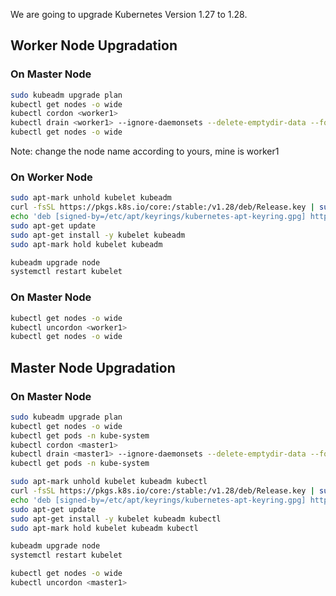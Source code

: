 We are going to upgrade Kubernetes Version 1.27 to 1.28.

Worker Node Upgradation
-----------------------
### On Master Node
```sh
sudo kubeadm upgrade plan
kubectl get nodes -o wide
kubectl cordon <worker1>
kubectl drain <worker1> --ignore-daemonsets --delete-emptydir-data --force
kubectl get nodes -o wide
```
Note: change the node name according to yours, mine is worker1

### On Worker Node
```sh
sudo apt-mark unhold kubelet kubeadm
curl -fsSL https://pkgs.k8s.io/core:/stable:/v1.28/deb/Release.key | sudo gpg --dearmor -o /etc/apt/keyrings/kubernetes-apt-keyring.gpg
echo 'deb [signed-by=/etc/apt/keyrings/kubernetes-apt-keyring.gpg] https://pkgs.k8s.io/core:/stable:/v1.28/deb/ /' | sudo tee /etc/apt/sources.list.d/kubernetes.list
sudo apt-get update
sudo apt-get install -y kubelet kubeadm
sudo apt-mark hold kubelet kubeadm
```
```sh
kubeadm upgrade node
systemctl restart kubelet
```

### On Master Node
```sh
kubectl get nodes -o wide
kubectl uncordon <worker1>
kubectl get nodes -o wide
```

Master Node Upgradation
-----------------------
### On Master Node
```sh
sudo kubeadm upgrade plan
kubectl get nodes -o wide
kubectl get pods -n kube-system
kubectl cordon <master1>
kubectl drain <master1> --ignore-daemonsets --delete-emptydir-data --force
kubectl get pods -n kube-system
```
```sh
sudo apt-mark unhold kubelet kubeadm kubectl
curl -fsSL https://pkgs.k8s.io/core:/stable:/v1.28/deb/Release.key | sudo gpg --dearmor -o /etc/apt/keyrings/kubernetes-apt-keyring.gpg
echo 'deb [signed-by=/etc/apt/keyrings/kubernetes-apt-keyring.gpg] https://pkgs.k8s.io/core:/stable:/v1.28/deb/ /' | sudo tee /etc/apt/sources.list.d/kubernetes.list
sudo apt-get update
sudo apt-get install -y kubelet kubeadm kubectl 
sudo apt-mark hold kubelet kubeadm kubectl 
```
```sh
kubeadm upgrade node
systemctl restart kubelet
```
```sh
kubectl get nodes -o wide
kubectl uncordon <master1>
```


